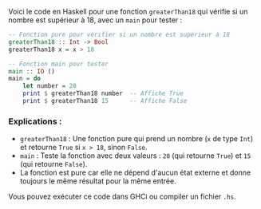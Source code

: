 Voici le code en Haskell pour une fonction `greaterThan18` qui vérifie si un nombre est supérieur à 18, avec un `main` pour tester :

```haskell
-- Fonction pure pour vérifier si un nombre est supérieur à 18
greaterThan18 :: Int -> Bool
greaterThan18 x = x > 18

-- Fonction main pour tester
main :: IO ()
main = do
    let number = 20
    print $ greaterThan18 number  -- Affiche True
    print $ greaterThan18 15      -- Affiche False
```

### Explications :
- `greaterThan18` : Une fonction pure qui prend un nombre (`x` de type `Int`) et retourne `True` si `x > 18`, sinon `False`.
- `main` : Teste la fonction avec deux valeurs : `20` (qui retourne `True`) et `15` (qui retourne `False`).
- La fonction est pure car elle ne dépend d'aucun état externe et donne toujours le même résultat pour la même entrée.

Vous pouvez exécuter ce code dans GHCi ou compiler un fichier `.hs`.
